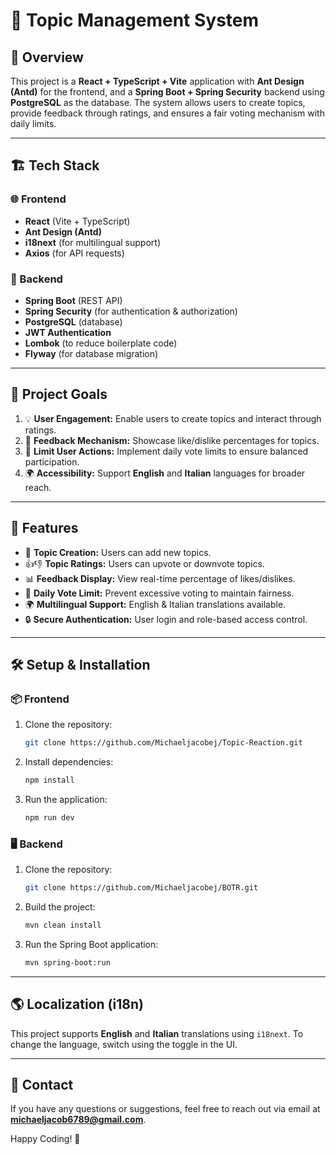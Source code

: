 # 📝 Topic Management System

## 📌 Overview
This project is a **React + TypeScript + Vite** application with **Ant Design (Antd)** for the frontend, and a **Spring Boot + Spring Security** backend using **PostgreSQL** as the database. The system allows users to create topics, provide feedback through ratings, and ensures a fair voting mechanism with daily limits.

---

## 🏗 Tech Stack

### 🌐 Frontend
- **React** (Vite + TypeScript)
- **Ant Design (Antd)**
- **i18next** (for multilingual support)
- **Axios** (for API requests)

### 🔧 Backend
- **Spring Boot** (REST API)
- **Spring Security** (for authentication & authorization)
- **PostgreSQL** (database)
- **JWT Authentication**
- **Lombok** (to reduce boilerplate code)
- **Flyway** (for database migration)

---

## 🎯 Project Goals
1. 💡 **User Engagement:** Enable users to create topics and interact through ratings.
2. 🎯 **Feedback Mechanism:** Showcase like/dislike percentages for topics.
3. 🚫 **Limit User Actions:** Implement daily vote limits to ensure balanced participation.
4. 🌍 **Accessibility:** Support **English** and **Italian** languages for broader reach.

---

## 🚀 Features
- 📝 **Topic Creation:** Users can add new topics.
- 👍👎 **Topic Ratings:** Users can upvote or downvote topics.
- 📊 **Feedback Display:** View real-time percentage of likes/dislikes.
- 🔄 **Daily Vote Limit:** Prevent excessive voting to maintain fairness.
- 🌍 **Multilingual Support:** English & Italian translations available.
- 🔒 **Secure Authentication:** User login and role-based access control.

---

## 🛠 Setup & Installation
### 📦 Frontend
1. Clone the repository:
   ```sh
   git clone https://github.com/Michaeljacobej/Topic-Reaction.git
   ```
2. Install dependencies:
   ```sh
   npm install
   ```
3. Run the application:
   ```sh
   npm run dev
   ```

### 🖥 Backend
1. Clone the repository:
   ```sh
   git clone https://github.com/Michaeljacobej/BOTR.git
   ```
2. Build the project:
   ```sh
   mvn clean install
   ```
3. Run the Spring Boot application:
   ```sh
   mvn spring-boot:run
   ```

---

## 🌎 Localization (i18n)
This project supports **English** and **Italian** translations using `i18next`. To change the language, switch using the toggle in the UI.



---

## 📩 Contact
If you have any questions or suggestions, feel free to reach out via email at **michaeljacob6789@gmail.com**.

Happy Coding! 🚀

